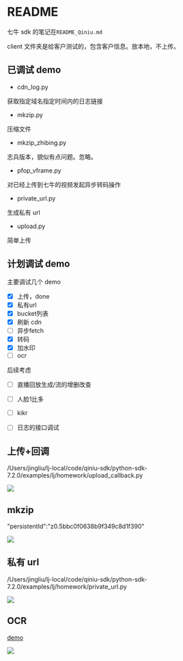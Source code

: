 # README

七牛 sdk 的笔记在`README_Qiniu.md`

client 文件夹是给客户测试的，包含客户信息。放本地，不上传。


## 已调试 demo

- cdn_log.py
 
获取指定域名指定时间内的日志链接

- mkzip.py

压缩文件

- mkzip_zhibing.py

志兵版本，貌似有点问题。忽略。

- pfop_vframe.py

对已经上传到七牛的视频发起异步转码操作

- private_url.py

生成私有 url

- upload.py

简单上传

## 计划调试 demo

主要调试几个 demo

- [x] 上传，done
- [x] 私有url
- [x] bucket列表
- [x] 刷新 cdn
- [ ] 异步fetch
- [x] 转码
- [x] 加水印
- [ ] ocr

后续考虑

- [ ] 直播回放生成/流的增删改查
- [ ] 人脸1比多
- [ ] kikr
- [ ] 日志的接口调试


## 上传+回调

/Users/jingliu/lj-local/code/qiniu-sdk/python-sdk-7.2.0/examples/lj/homework/upload_callback.py

![](http://i.iamlj.com/18-11-30/44797812.jpg)



## mkzip

"persistentId":"z0.5bbc0f0638b9f349c8d1f390"

![](http://i.iamlj.com/18-10-9/22005358.jpg)

## 私有 url

/Users/jingliu/lj-local/code/qiniu-sdk/python-sdk-7.2.0/examples/lj/homework/private_url.py

![](http://i.iamlj.com/18-11-30/47206653.jpg)

## OCR

[demo](https://github.com/shliujing/qn-python-sdk/blob/master/examples/lj/ai/ocr_idcard.py)

![](http://i.iamlj.com/18-12-20/49999442.jpg)